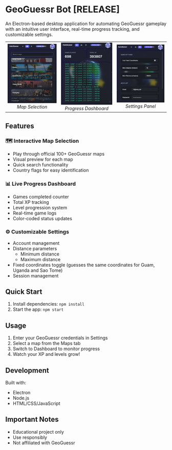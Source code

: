 # GeoGuessr Bot [RELEASE]

An Electron-based desktop application for automating GeoGuessr gameplay with an intuitive user interface, real-time progress tracking, and customizable settings.

<div align="center">
<table>
<tr>
<td align="center">
<img src="./preview/autoguessr_2.png" alt="Map Selection" width="280"/>
<br>
<em>Map Selection</em>
</td>
<td align="center">
<img src="./preview/autoguessr_1.png" alt="Progress Dashboard" width="280"/>
<br>
<em>Progress Dashboard</em>
</td>
<td align="center">
<img src="./preview/autoguessr_3.png" alt="Settings Panel" width="280"/>
<br>
<em>Settings Panel</em>
</td>
</tr>
</table>
</div>

## Features

### 🗺️ Interactive Map Selection
- Play through official 100+ GeoGuessr maps
- Visual preview for each map
- Quick search functionality
- Country flags for easy identification

### 📊 Live Progress Dashboard
- Games completed counter
- Total XP tracking
- Level progression system
- Real-time game logs
- Color-coded status updates

### ⚙️ Customizable Settings
- Account management
- Distance parameters
  - Minimum distance
  - Maximum distance
- Fixed coordinates toggle (guesses the same coordinates for Guam, Uganda and Sao Tome)
- Session management

## Quick Start

1. Install dependencies: `npm install`
2. Start the app: `npm start`

## Usage

1. Enter your GeoGuessr credentials in Settings
2. Select a map from the Maps tab
3. Switch to Dashboard to monitor progress
4. Watch your XP and levels grow!

## Development

Built with:
- Electron
- Node.js
- HTML/CSS/JavaScript

## Important Notes

- Educational project only
- Use responsibly
- Not affiliated with GeoGuessr
